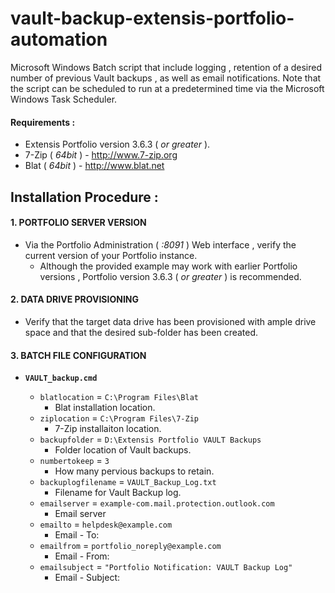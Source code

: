 # vault-backup-extensis-portfolio-automation
Microsoft Windows Batch script that include logging , retention of a desired number of previous Vault backups , as well as email notifications. Note that the script can be scheduled to run at a predetermined time via the Microsoft Windows Task Scheduler.

#### Requirements :
* Extensis Portfolio version 3.6.3 ( _or greater_ ).
* 7-Zip ( _64bit_ ) - http://www.7-zip.org
* Blat ( _64bit_ ) - http://www.blat.net

## Installation Procedure :

#### 1. PORTFOLIO SERVER VERSION
* Via the Portfolio Administration ( _:8091_ ) Web interface , verify the current version of your Portfolio instance.
  * Although the provided example may work with earlier Portfolio versions , Portfolio version 3.6.3 ( _or greater_ ) is recommended.

#### 2. DATA DRIVE PROVISIONING
* Verify that the target data drive has been provisioned with ample drive space and that the desired sub-folder has been created.

#### 3. BATCH FILE CONFIGURATION
* **`VAULT_backup.cmd`**

  * `blatlocation` = `C:\Program Files\Blat`
    * Blat installation location.
  * `ziplocation` = `C:\Program Files\7-Zip`
    * 7-Zip installaiton location.
  * `backupfolder` = `D:\Extensis Portfolio VAULT Backups`
    * Folder location of Vault backups.
  * `numbertokeep` = `3`
    * How many pervious backups to retain.
  * `backuplogfilename` = `VAULT_Backup_Log.txt`
    * Filename for Vault Backup log.
  * `emailserver` = `example-com.mail.protection.outlook.com`
    * Email server
  * `emailto` = `helpdesk@example.com`
    * Email - To:
  * `emailfrom` = `portfolio_noreply@example.com`
    * Email - From:
  * `emailsubject` = `"Portfolio Notification: VAULT Backup Log"`
    * Email - Subject:
